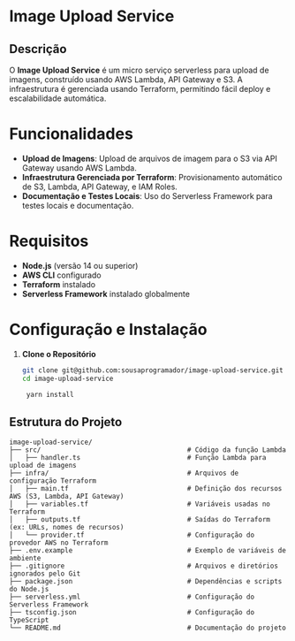 # Image Upload Service

## Descrição

O **Image Upload Service** é um micro serviço serverless para upload de imagens, construído usando AWS Lambda, API Gateway e S3. A infraestrutura é gerenciada usando Terraform, permitindo fácil deploy e escalabilidade automática.

# Funcionalidades

- **Upload de Imagens**: Upload de arquivos de imagem para o S3 via API Gateway usando AWS Lambda.
- **Infraestrutura Gerenciada por Terraform**: Provisionamento automático de S3, Lambda, API Gateway, e IAM Roles.
- **Documentação e Testes Locais**: Uso do Serverless Framework para testes locais e documentação.

# Requisitos

- **Node.js** (versão 14 ou superior)
- **AWS CLI** configurado
- **Terraform** instalado
- **Serverless Framework** instalado globalmente

# Configuração e Instalação

1. **Clone o Repositório**

   ```bash
   git clone git@github.com:sousaprogramador/image-upload-service.git
   cd image-upload-service
   ```

   ```bash
    yarn install
   ```

## Estrutura do Projeto

```plaintext
image-upload-service/
├── src/                                     # Código da função Lambda
│   ├── handler.ts                           # Função Lambda para upload de imagens
├── infra/                                   # Arquivos de configuração Terraform
│   ├── main.tf                              # Definição dos recursos AWS (S3, Lambda, API Gateway)
│   ├── variables.tf                         # Variáveis usadas no Terraform
│   ├── outputs.tf                           # Saídas do Terraform (ex: URLs, nomes de recursos)
│   └── provider.tf                          # Configuração do provedor AWS no Terraform
├── .env.example                             # Exemplo de variáveis de ambiente
├── .gitignore                               # Arquivos e diretórios ignorados pelo Git
├── package.json                             # Dependências e scripts do Node.js
├── serverless.yml                           # Configuração do Serverless Framework
├── tsconfig.json                            # Configuração do TypeScript
└── README.md                                # Documentação do projeto
```
